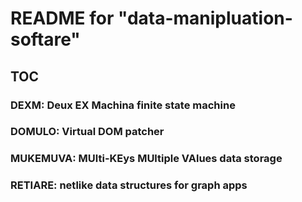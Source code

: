 
# README for "data-manipluation-softare"

## TOC
### DEXM: Deux EX Machina finite state machine
### DOMULO: Virtual DOM patcher
### MUKEMUVA: MUlti-KEys MUltiple VAlues data storage
### RETIARE: netlike data structures for graph apps



